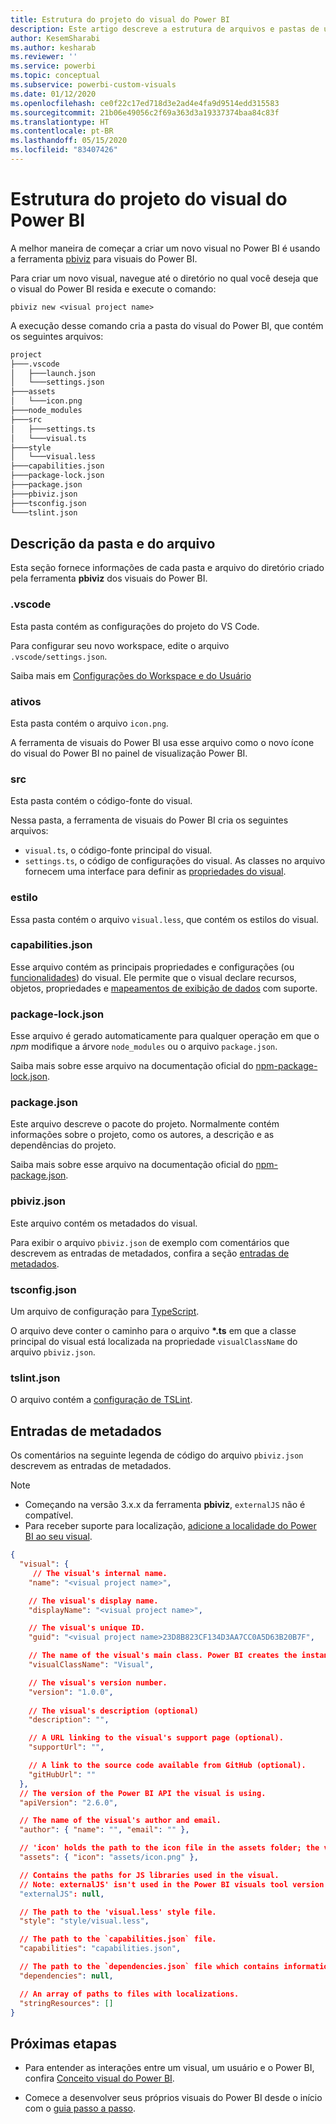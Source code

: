 ```yaml
---
title: Estrutura do projeto do visual do Power BI
description: Este artigo descreve a estrutura de arquivos e pastas de um projeto do Power BI Visual
author: KesemSharabi
ms.author: kesharab
ms.reviewer: ''
ms.service: powerbi
ms.topic: conceptual
ms.subservice: powerbi-custom-visuals
ms.date: 01/12/2020
ms.openlocfilehash: ce0f22c17ed718d3e2ad4e4fa9d9514edd315583
ms.sourcegitcommit: 21b06e49056c2f69a363d3a19337374baa84c83f
ms.translationtype: HT
ms.contentlocale: pt-BR
ms.lasthandoff: 05/15/2020
ms.locfileid: "83407426"
---
```

# <a name="power-bi-visual-project-structure"></a>Estrutura do projeto do visual do Power BI

A melhor maneira de começar a criar um novo visual no Power BI é usando a ferramenta [pbiviz](https://www.npmjs.com/package/powerbi-visuals-tools) para visuais do Power BI.

Para criar um novo visual, navegue até o diretório no qual você deseja que o visual do Power BI resida e execute o comando:

`pbiviz new <visual project name>`

A execução desse comando cria a pasta do visual do Power BI, que contém os seguintes arquivos:

```markdown
project
├───.vscode
│   ├───launch.json
│   └───settings.json
├───assets
│   └───icon.png
├───node_modules
├───src
│   ├───settings.ts
│   └───visual.ts
├───style
│   └───visual.less
├───capabilities.json
├───package-lock.json
├───package.json
├───pbiviz.json
├───tsconfig.json
└───tslint.json
```

## <a name="folder-and-file-description"></a>Descrição da pasta e do arquivo

Esta seção fornece informações de cada pasta e arquivo do diretório criado pela ferramenta **pbiviz** dos visuais do Power BI.  

### <a name="vscode"></a>.vscode

Esta pasta contém as configurações do projeto do VS Code.

Para configurar seu novo workspace, edite o arquivo `.vscode/settings.json`.

Saiba mais em [Configurações do Workspace e do Usuário](https://code.visualstudio.com/docs/getstarted/settings)

### <a name="assets"></a>ativos

Esta pasta contém o arquivo `icon.png`.

A ferramenta de visuais do Power BI usa esse arquivo como o novo ícone do visual do Power BI no painel de visualização Power BI.

### <a name="src"></a>src

Esta pasta contém o código-fonte do visual.

Nessa pasta, a ferramenta de visuais do Power BI cria os seguintes arquivos:
* `visual.ts`, o código-fonte principal do visual.
* `settings.ts`, o código de configurações do visual. As classes no arquivo fornecem uma interface para definir as [propriedades do visual](./objects-properties.md#properties).

### <a name="style"></a>estilo

Essa pasta contém o arquivo `visual.less`, que contém os estilos do visual.

### <a name="capabilitiesjson"></a>capabilities.json

Esse arquivo contém as principais propriedades e configurações (ou [funcionalidades](./capabilities.md)) do visual. Ele permite que o visual declare recursos, objetos, propriedades e [mapeamentos de exibição de dados](./dataview-mappings.md) com suporte.

### <a name="package-lockjson"></a>package-lock.json

Esse arquivo é gerado automaticamente para qualquer operação em que o *npm* modifique a árvore `node_modules` ou o arquivo `package.json`.

Saiba mais sobre esse arquivo na documentação oficial do [npm-package-lock.json](https://docs.npmjs.com/files/package-lock.json).

### <a name="packagejson"></a>package.json

Este arquivo descreve o pacote do projeto. Normalmente contém informações sobre o projeto, como os autores, a descrição e as dependências do projeto.

Saiba mais sobre esse arquivo na documentação oficial do [npm-package.json](https://docs.npmjs.com/files/package.json.html).

### <a name="pbivizjson"></a>pbiviz.json

Este arquivo contém os metadados do visual.

Para exibir o arquivo `pbiviz.json` de exemplo com comentários que descrevem as entradas de metadados, confira a seção [entradas de metadados](#metadata-entries).

### <a name="tsconfigjson"></a>tsconfig.json

Um arquivo de configuração para [TypeScript](https://www.typescriptlang.org/docs/handbook/tsconfig-json.html).

O arquivo deve conter o caminho para o arquivo **\*.ts** em que a classe principal do visual está localizada na propriedade `visualClassName` do arquivo `pbiviz.json`.

### <a name="tslintjson"></a>tslint.json

O arquivo contém a [configuração de TSLint](https://palantir.github.io/tslint/usage/configuration/).

## <a name="metadata-entries"></a>Entradas de metadados

Os comentários na seguinte legenda de código do arquivo `pbiviz.json` descrevem as entradas de metadados.

> [!NOTE]
> * Começando na versão 3.x.x da ferramenta **pbiviz**, `externalJS` não é compatível.
> * Para receber suporte para localização, [adicione a localidade do Power BI ao seu visual](./localization.md).

```json
{
  "visual": {
     // The visual's internal name.
    "name": "<visual project name>",

    // The visual's display name.
    "displayName": "<visual project name>",

    // The visual's unique ID.
    "guid": "<visual project name>23D8B823CF134D3AA7CC0A5D63B20B7F",

    // The name of the visual's main class. Power BI creates the instance of this class to start using the visual in a Power BI report.
    "visualClassName": "Visual",

    // The visual's version number.
    "version": "1.0.0",
    
    // The visual's description (optional)
    "description": "",

    // A URL linking to the visual's support page (optional).
    "supportUrl": "",

    // A link to the source code available from GitHub (optional).
    "gitHubUrl": ""
  },
  // The version of the Power BI API the visual is using.
  "apiVersion": "2.6.0",

  // The name of the visual's author and email.
  "author": { "name": "", "email": "" },

  // 'icon' holds the path to the icon file in the assets folder; the visual's display icon.
  "assets": { "icon": "assets/icon.png" },

  // Contains the paths for JS libraries used in the visual.
  // Note: externalJS' isn't used in the Power BI visuals tool version 3.x.x or higher.
  "externalJS": null,

  // The path to the 'visual.less' style file.
  "style": "style/visual.less",

  // The path to the `capabilities.json` file.
  "capabilities": "capabilities.json",

  // The path to the `dependencies.json` file which contains information about R packages used in R based visuals.
  "dependencies": null,

  // An array of paths to files with localizations.
  "stringResources": []
}
```

## <a name="next-steps"></a>Próximas etapas

* Para entender as interações entre um visual, um usuário e o Power BI, confira [Conceito visual do Power BI](./power-bi-visuals-concept.md).

* Comece a desenvolver seus próprios visuais do Power BI desde o início com o [guia passo a passo](./custom-visual-develop-tutorial.md).
